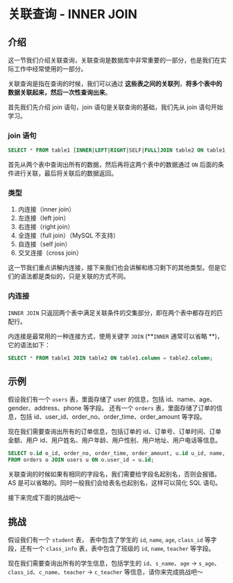# 关联查询 - INNER JOIN

## 介绍

这一节我们介绍关联查询，关联查询是数据库中非常重要的一部分，也是我们在实际工作中经常使用的一部分。

关联查询是指在查询的时候，我们可以通过 **这些表之间的关联列**，**将多个表中的数据关联起来，然后一次性查询出来**。

首先我们先介绍 join 语句，join 语句是关联查询的基础，我们先从 join 语句开始学习。

### join 语句

```sql
SELECT * FROM table1 [INNER|LEFT|RIGHT|SELF|FULL]JOIN table2 ON table1.column = table2.column;
```

首先从两个表中查询出所有的数据，然后再将这两个表中的数据通过 `ON` 后面的条件进行关联，最后将关联后的数据返回。

### 类型

1. 内连接（inner join）
2. 左连接（left join）
3. 右连接（right join）
4. 全连接（full join）（MySQL 不支持）
5. 自连接（self join）
6. 交叉连接（cross join）

这一节我们重点讲解内连接，接下来我们也会讲解和练习剩下的其他类型。但是它们的语法都是类似的，只是关联的方式不同。

### 内连接

`INNER JOIN` 只返回两个表中满足关联条件的交集部分，即在两个表中都存在的匹配行。

内连接是最常用的一种连接方式，使用关键字 `JOIN` (**`INNER` 通常可以省略 **)，它的语法如下：

```sql
SELECT * FROM table1 JOIN table2 ON table1.column = table2.column;
```

## 示例

假设我们有一个 `users` 表，里面存储了 user 的信息，包括 id、name、age、gender、address、phone 等字段。
还有一个 `orders` 表，里面存储了订单的信息，包括 id、user_id、order_no、order_time、order_amount 等字段。

现在我们需要查询出所有的订单信息，包括订单的 id、订单号、订单时间、订单金额、用户 id、用户姓名、用户年龄、用户性别、用户地址、用户电话等信息。

```sql
SELECT o.id o_id, order_no, order_time, order_amount, u.id u_id, name, age, gender, address, phone
FROM orders o JOIN users u ON o.user_id = u.id;
```

关联查询的时候如果有相同的字段名，我们需要给字段名起别名，否则会报错。AS 是可以省略的。同时一般我们会给表名也起别名，这样可以简化 SQL 语句。

接下来完成下面的挑战吧～

## 挑战

假设我们有一个 `student` 表， 表中包含了学生的 `id`, `name`, `age`, `class_id` 等字段，还有一个 `class_info` 表，表中包含了班级的 `id`, `name`, `teacher` 等字段。

现在我们需要查询出所有的学生信息，包括学生的 `id`、`s_name`、`age` -> `s_age`、`class_id`、`c_name`、`teacher` -> `c_teacher` 等信息，请你来完成挑战吧～
